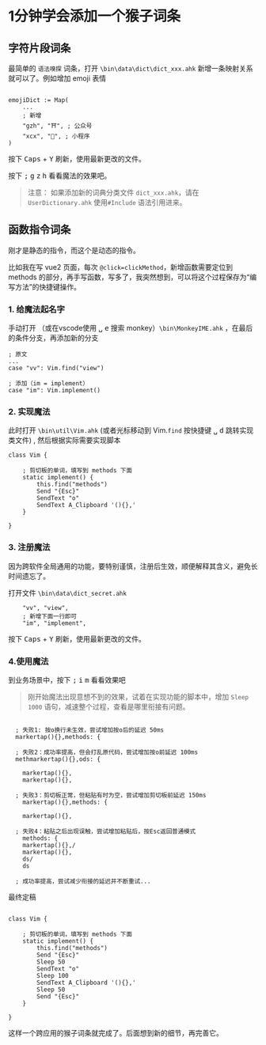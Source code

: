 # 1分钟学会添加一个猴子词条

## 字符片段词条

最简单的 `语法嗅探` 词条，打开 `\bin\data\dict\dict_xxx.ahk` 新增一条映射关系就可以了。例如增加 emoji 表情

```autohotkey

emojiDict := Map(
    ...
    ; 新增
    "gzh", "⛩️", ; 公众号
    "xcx", "🐣", ; 小程序
)

```

按下 <kbd>Caps</kbd> + <kbd>Y</kbd> 刷新，使用最新更改的文件。

按下 <kbd>;</kbd> <kbd>g</kbd> <kbd>z</kbd> <kbd>h</kbd> 看看魔法的效果吧。

> 注意： 如果添加新的词典分类文件 `dict_xxx.ahk`，请在 `UserDictionary.ahk` 使用`#Include` 语法引用进来。

## 函数指令词条

刚才是静态的指令，而这个是动态的指令。

比如我在写 vue2 页面，每次 `@click=clickMethod`，新增函数需要定位到 methods 的部分，再手写函数，写多了，我突然想到，可以将这个过程保存为“编写方法”的快捷键操作。

### 1. 给魔法起名字

手动打开 （或在vscode使用 <kbd>␣</kbd> <kbd>e</kbd> 搜索 monkey）`\bin\MonkeyIME.ahk` ，在最后的条件分支，再添加新的分支

```autohotkey
; 原文
...
case "vv": Vim.find("view")

; 添加（im = implement）
case "im": Vim.implement()  
```

### 2. 实现魔法

此时打开 `\bin\util\Vim.ahk` (或者光标移动到 Vim.`find` 按快捷键 <kbd>␣</kbd> <kbd>d</kbd> 跳转实现类文件) , 然后根据实际需要实现脚本

```
class Vim {
    
    ; 剪切板的单词，填写到 methods 下面
    static implement() {
        this.find("methods")
        Send "{Esc}"
        SendText "o"
        SendText A_Clipboard '(){},'
    }

}
```

### 3. 注册魔法

因为跨软件全局通用的功能，要特别谨慎，注册后生效，顺便解释其含义，避免长时间遗忘了。

打开文件 `\bin\data\dict_secret.ahk` 

```autohotkey
    "vv", "view",
    ; 新增下面一行即可
    "im", "implement",
```

按下 <kbd>Caps</kbd> + <kbd>Y</kbd> 刷新，使用最新更改的文件。

### 4.使用魔法

到业务场景中，按下 <kbd>;</kbd> <kbd>i</kbd> <kbd>m</kbd> 看看效果吧

> 刚开始魔法出现意想不到的效果，试着在实现功能的脚本中，增加 `Sleep 1000` 语句，减速整个过程，查看是哪里衔接有问题。

```autohotkey

  ; 失败1: 按o换行未生效，尝试增加按o后的延迟 50ms
  markertap(){},methods: {

  ; 失败2：成功率提高，但会打乱原代码，尝试增加按o前延迟 100ms
  methmarkertap(){},ods: {
    
    markertap(){},
    markertap(){},
    
  ; 失败3：剪切板正常，但粘贴有时为空，尝试增加剪切板前延迟 150ms
    markertap(){},methods: {
    
    markertap(){},
    
  ; 失败4：粘贴之后出现误触，尝试增加粘贴后，按Esc返回普通模式
    methods: {
    markertap(){},/
    markertap(){},
    ds/
    ds

  ; 成功率提高，尝试减少衔接的延迟并不断重试...

```

最终定稿

```autohotkey

class Vim {
    
    ; 剪切板的单词，填写到 methods 下面
    static implement() {
        this.find("methods")
        Send "{Esc}"
        Sleep 50
        SendText "o"
        Sleep 100
        SendText A_Clipboard '(){},'
        Sleep 50
        Send "{Esc}"
    }

}
```

这样一个跨应用的猴子词条就完成了。后面想到新的细节，再完善它。